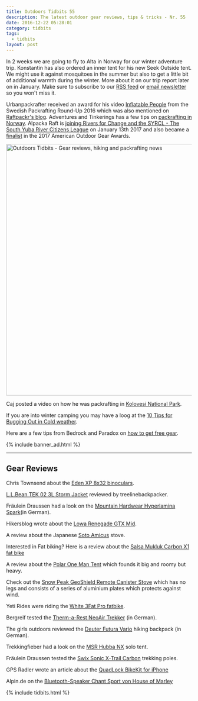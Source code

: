 ```yaml
---
title: Outdoors Tidbits 55
description: The latest outdoor gear reviews, tips & tricks - Nr. 55
date: 2016-12-22 05:28:01
category: tidbits
tags:
  - tidbits
layout: post
---
```

In 2 weeks we are going to fly to Alta in Norway for our winter adventure trip. Konstantin has also ordered an inner tent for his new Seek Outside tent. We might use it against mosquitoes in the summer but also to get a little bit of additional warmth during the winter. More about it on our trip report later on in January. Make sure to subscribe to our [RSS feed](http://www.hikeventures.com/rss.xml) or [email newsletter](http://eepurl.com/tW5Dj) so you won't miss it.

Urbanpackrafter received an award for his video [Inflatable People](http://urbanpackrafter.com/Inflatable-People) from the Swedish Packrafting Round-Up 2016 which was also mentioned on [Raftpackr's blog](https://raftpackr.wordpress.com/2016/12/18/swedish-packraft-round-up-2016/). Adventures and Tinkerings has a few tips on [packrafting in Norway](http://adventuresandtinkerings.blogspot.no/2014/01/packrafting-in-norway.html?m=1). Alpacka Raft is [joining Rivers for Change and the SYRCL - The South Yuba River Citizens League](https://www.facebook.com/45935001641/posts/10153868152151642) on January 13th 2017 and also became a [finalist](https://www.facebook.com/45935001641/posts/10153871151801642) in the 2017 American Outdoor Gear Awards.

<a data-flickr-embed="true"  href="https://www.flickr.com/photos/90204224@N07/16347596307/in/album-72157650525740543/" title="Outdoors Tidbits - Gear reviews, hiking and packrafting news"><img src="https://c4.staticflickr.com/8/7399/16347596307_6bda2248a6_b.jpg" width="1024" height="680" alt="Outdoors Tidbits - Gear reviews, hiking and packrafting news"></a><script async src="//embedr.flickr.com/assets/client-code.js" charset="utf-8"></script>

<!--more-->

Caj posted a video on how he was packrafting in [Kolovesi National Park](https://www.youtube.com/watch?v=fgILVXZssbs).

If you are into winter camping you may have a loog at the [10 Tips for Bugging Out in Cold weather](http://www.primalsurvivor.net/winter-survival-bugging-out/).

Here are a few tips from Bedrock and Paradox on [how to get free gear](https://bedrockandparadox.com/2016/12/13/how-to-get-free-gear/).

{% include banner_ad.html %}

---

## Gear Reviews

Chris Townsend about the [Eden XP 8x32 binoculars](http://www.christownsendoutdoors.com/2016/12/review-eden-xp-8x32-binoculars.html).

[L.L.Bean TEK 02 3L Storm Jacket](http://treelinebackpacker.com/2016/12/20/l-l-bean-tek-02-3l-storm-jacket-review/) reviewed by treelinebackpacker.

Fräulein Draussen had a look on the [Mountain Hardwear Hyperlamina Spark](http://fraeulein-draussen.de/mountain-hardwear-hyperlamina-spark-testbericht/)(in German).

Hikersblog wrote about the [Lowa Renegade GTX Mid](https://www.hikersblog.co.uk/lowa-renegade-gtx-mid-boot-review/).

A review about the Japanese [Soto Amicus](http://adventuresinstoving.blogspot.com/2016/12/review-soto-amicus.html) stove.

Interested in Fat biking? Here is a review about the [Salsa Mukluk Carbon X1 fat bike](https://www.bikerumor.com/2016/12/19/one-ride-review-salsas-fatter-mukluk-carbon-x1-fat-bike/)

A review about the [Polar One Man Tent](https://www.bikerumor.com/2016/12/20/review-poler-one-man-tent-big-roomy-bit-heavy/) which founds it big and roomy but heavy.

Check out the [Snow Peak GeoShield Remote Canister Stove](http://adventuresinstoving.blogspot.com/2016/12/review-snow-peak-geoshield-remote.html) which has no legs and consists of a series of aluminium plates which protects against wind.

Yeti Rides were riding the [White 3Fat Pro fatbike](http://www.yetirides.com/2016/12/white-3fat-pro-one-year-review.html).

Bergreif tested the [Therm-a-Rest NeoAir Trekker](http://www.bergreif.de/2016/12/05/therm-a-rest-neoair-trekker-test/) (in German).

The girls outdoors reviewed the [Deuter Futura Vario](http://thegirloutdoors.co.uk/2016/12/10/deuter-futura-vario-review/) hiking backpack (in German).

Trekkingfieber had a look on the [MSR Hubba NX](https://www.trekkingfieber.de/2016/03/24/review-msr-hubba-nx/) solo tent.

Fräulein Draussen tested the  [Swix Sonic X-Trail Carbon](http://fraeulein-draussen.de/trekkingstock-test-swix-sonic-x-trail-carbon/) trekking poles.

GPS Radler wrote an article about the [QuadLock BikeKit for iPhone](http://gpsradler.de/test-technik/quadlock-bikekit-iphone-test/?pk_campaign=feed&pk_kwd=quadlock-bikekit-iphone-test)

Alpin.de on the [Bluetooth-Speaker Chant Sport von House of Marley](http://www.alpin.de/11364/artikel_test_house_of_marley_bluetooth-speaker_chant_sport.html)

{% include tidbits.html %}
